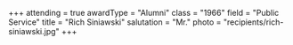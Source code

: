 +++
attending  = true
awardType  = "Alumni"
class      = "1966"
field      = "Public Service"
title      = "Rich Siniawski"
salutation = "Mr."
photo      = "recipients/rich-siniawski.jpg"
+++
